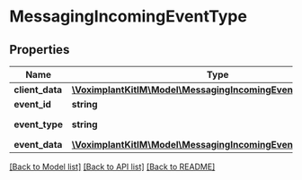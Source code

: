 # MessagingIncomingEventType

## Properties
Name | Type | Description | Notes
------------ | ------------- | ------------- | -------------
**client_data** | [**\VoximplantKitIM\Model\MessagingIncomingEventTypeClientData**](MessagingIncomingEventTypeClientData.md) |  | 
**event_id** | **string** |  | 
**event_type** | **string** | Must be &#39;send_message&#39; | 
**event_data** | [**\VoximplantKitIM\Model\MessagingIncomingEventTypeEventData**](MessagingIncomingEventTypeEventData.md) |  | 

[[Back to Model list]](../README.md#documentation-for-models) [[Back to API list]](../README.md#documentation-for-api-endpoints) [[Back to README]](../README.md)


